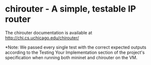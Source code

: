 chirouter - A simple, testable IP router
========================================

The chirouter documentation is available at http://chi.cs.uchicago.edu/chirouter/

*Note:
We passed every single test with the correct expected outputs according to the
Testing Your Implementation section of the project's specification when running
both mininet and chirouter on the VM.